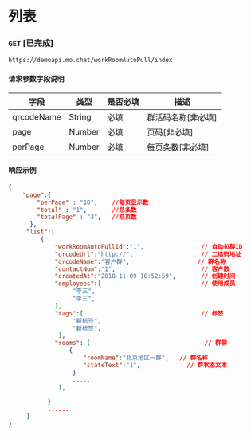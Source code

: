 # 列表
### `GET`  [已完成]
```
https://demoapi.mo.chat/workRoomAutoPull/index
```

#### 请求参数字段说明

| 字段  | 类型 | 是否必填 | 描述|
| ------------- | ------------- | ------------------ | ------------------ |
| qrcodeName  | String  | 必填 | 群活码名称[非必填] |
| page  | Number  | 必填 | 页码[非必填] |
| perPage  | Number  | 必填 | 每页条数[非必填] |


#### 响应示例

```json
{
    "page":{
        "perPage" : "10",    //每页显示数
        "total" : "1",       //总条数
        "totalPage" : "3",   //总页数
      },
     "list":[
         {
             "workRoomAutoPullId":"1",                // 自动拉群ID
             "qrcodeUrl":"http://",                   // 二维码地址
             "qrcodeName":"客户群",                   // 群名称
             "contactNum":"1",                        // 客户数
             "createdAt":"2018-11-09 16:52:59",       // 创建时间
             "employees":[                            // 使用成员
                  "李三",
                  "李三",
             ],
             "tags":[                                 // 标签
                  "新标签",
                  "新标签",
              ],
             "rooms": [                                // 群聊
                 {
                     "roomName":"北京地区一群",   // 群名称
                     "stateText":"1",             // 群状态文本
                  }
                  ......
              ],

           }
           ......
     ]
}
```